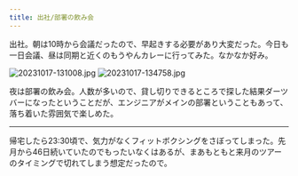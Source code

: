 ```yaml
---
title: 出社/部署の飲み会
---
```


出社。朝は10時から会議だったので、早起きする必要があり大変だった。今日も一日会議、昼は同期と近くのもうやんカレーに行ってみた。なかなか好み。

![20231017-131008.jpg](https://ceshmina-photos.s3.ap-northeast-1.amazonaws.com/medium/202310/20231017-131008.jpg)
![20231017-134758.jpg](https://ceshmina-photos.s3.ap-northeast-1.amazonaws.com/medium/202310/20231017-134758.jpg)

夜は部署の飲み会。人数が多いので、貸し切りできるところで探した結果ダーツバーになったということだが、エンジニアがメインの部署ということもあって、落ち着いた雰囲気で楽しめた。

---

帰宅したら23:30頃で、気力がなくフィットボクシングをさぼってしまった。先月から46日続いていたのでもったいなくはあるが、まあもともと来月のツアーのタイミングで切れてしまう想定だったので。
